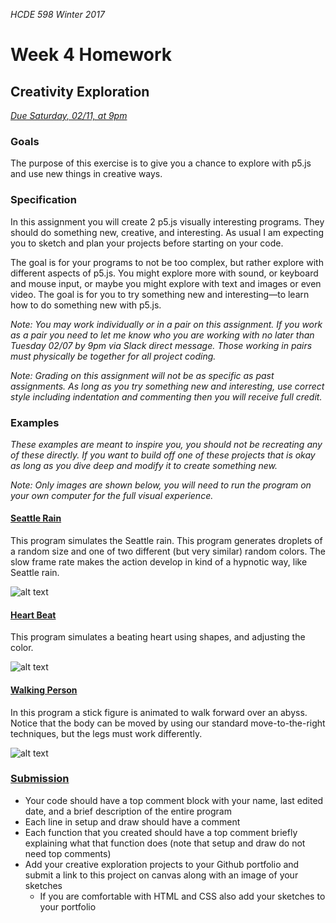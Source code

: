 _HCDE 598 Winter 2017_
# Week 4 Homework

## Creativity Exploration
_[Due Saturday, 02/11, at 9pm](https://canvas.uw.edu/courses/1099807/assignments/3598944)_

### Goals
The purpose of this exercise is to give you a chance to explore with p5.js and use new things in creative ways.

### Specification
In this assignment you will create 2 p5.js visually interesting programs. They should do something new, creative, and interesting. As usual I am expecting you to sketch and plan your projects before starting on your code.

The goal is for your programs to not be too complex, but rather explore with different aspects of p5.js. You might explore more with sound, or keyboard and mouse input, or maybe you might explore with text and images or even video. The goal is for you to try something new and interesting—to learn how to do something new with p5.js.

_Note: You may work individually or in a pair on this assignment. If you work as a pair you need to let me know who you are working with no later than Tuesday 02/07 by 9pm via Slack direct message. Those working in pairs must physically be together for all project coding._

_Note: Grading on this assignment will not be as specific as past assignments. As long as you try something new and interesting, use correct style including indentation and commenting then you will receive full credit._

### Examples
_These examples are meant to inspire you, you should not be recreating any of these directly. If you want to build off one of these projects that is okay as long as you dive deep and modify it to create something new._

_Note: Only images are shown below, you will need to run the program on your own computer for the full visual experience._

#### [Seattle Rain](../code/seattle_rain)
This program simulates the Seattle rain. This program generates droplets of a random size and one of two different (but very similar) random colors. The slow frame rate makes the action develop in kind of a hypnotic way, like Seattle rain.

![alt text][rain]

#### [Heart Beat](../code/heart)
This program simulates a beating heart using shapes, and adjusting the color.

![alt text][heart]

#### [Walking Person](../code/walking_person)
In this program a stick figure is animated to walk forward over an abyss. Notice that the body can be moved by using our standard move-to-the-right techniques, but the legs must work differently. 

![alt text][walking-person]

### [Submission](https://canvas.uw.edu/courses/1099807/assignments/3598944)
* Your code should have a top comment block with your name, last edited date, and a brief description of the entire program
* Each line in setup and draw should have a comment
* Each function that you created should have a top comment briefly explaining what that function does (note that setup and draw do not need top comments)
* Add your creative exploration projects to your Github portfolio and submit a link to this project on canvas along with an image of your sketches
	* If you are comfortable with HTML and CSS also add your sketches to your portfolio

[rain]: https://github.com/susanev/uw-hcde-creative-computing/blob/master/lessons/week4/homework/images/seattle_rain.png "Seattle Rain Project"

[heart]: https://github.com/susanev/uw-hcde-creative-computing/blob/master/lessons/week4/homework/images/heart.png "Beating Heart Project"

[walking-person]: https://github.com/susanev/uw-hcde-creative-computing/blob/master/lessons/week4/homework/images/walking_person.png "Walking Person Project"
